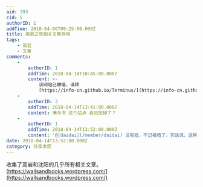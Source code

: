 ```yaml
---
aid: 393
cid: 5
authorID: 1
addTime: 2018-04-06T09:25:00.000Z
title: 高岩之死相关文章存档
tags:
    - 高岩
    - 文章
comments:
    -
        authorID: 1
        addTime: 2018-04-14T10:45:00.000Z
        content: >-
            该网站已被墙，请转
            [https://info-cn.github.io/Terminus/](https://info-cn.github.io/Terminus/)
    -
        authorID: 3
        addTime: 2018-04-14T13:41:00.000Z
        content: 墙与书 这个站点 自己挂掉了？
    -
        authorID: 1
        addTime: 2018-04-14T13:52:00.000Z
        content: '@[daidai](/member/daidai) 没有挂，不过被墙了。实话说，这种 wp 上的站点，速度慢、漏洞多，不推荐。'
date: 2018-04-14T13:52:00.000Z
category: 分享发现
---
```


收集了高岩和沈阳的几乎所有相关文章。[https://wallsandbooks.wordpress.com/](https://wallsandbooks.wordpress.com/)
